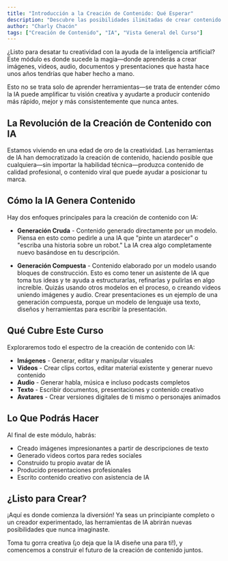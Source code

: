 ```yaml
---
title: "Introducción a la Creación de Contenido: Qué Esperar"
description: "Descubre las posibilidades ilimitadas de crear contenido con IA y qué cubre este curso"
author: "Charly Chacón"
tags: ["Creación de Contenido", "IA", "Vista General del Curso"]
---
```


¿Listo para desatar tu creatividad con la ayuda de la inteligencia artificial? Este módulo es donde sucede la magia—donde aprenderás a crear imágenes, videos, audio, documentos y presentaciones que hasta hace unos años tendrías que haber hecho a mano.

Esto no se trata solo de aprender herramientas—se trata de entender cómo la IA puede amplificar tu visión creativa y ayudarte a producir contenido más rápido, mejor y más consistentemente que nunca antes.

## La Revolución de la Creación de Contenido con IA

Estamos viviendo en una edad de oro de la creatividad. Las herramientas de IA han democratizado la creación de contenido, haciendo posible que cualquiera—sin importar la habilidad técnica—produzca contenido de calidad profesional, o contenido viral que puede ayudar a posicionar tu marca.

## Cómo la IA Genera Contenido

Hay dos enfoques principales para la creación de contenido con IA:

- **Generación Cruda** - Contenido generado directamente por un modelo. Piensa en esto como pedirle a una IA que "pinte un atardecer" o "escriba una historia sobre un robot." La IA crea algo completamente nuevo basándose en tu descripción.

- **Generación Compuesta** - Contenido elaborado por un modelo usando bloques de construcción. Esto es como tener un asistente de IA que toma tus ideas y te ayuda a estructurarlas, refinarlas y pulirlas en algo increíble. Quizás usando otros modelos en el proceso, o creando videos uniendo imágenes y audio. Crear presentaciones es un ejemplo de una generación compuesta, porque un modelo de lenguaje usa texto, diseños y herramientas para escribir la presentación.

## Qué Cubre Este Curso

Exploraremos todo el espectro de la creación de contenido con IA:

- **Imágenes** - Generar, editar y manipular visuales
- **Videos** - Crear clips cortos, editar material existente y generar nuevo contenido
- **Audio** - Generar habla, música e incluso podcasts completos
- **Texto** - Escribir documentos, presentaciones y contenido creativo
- **Avatares** - Crear versiones digitales de ti mismo o personajes animados

## Lo Que Podrás Hacer

Al final de este módulo, habrás:

- Creado imágenes impresionantes a partir de descripciones de texto
- Generado videos cortos para redes sociales
- Construido tu propio avatar de IA
- Producido presentaciones profesionales
- Escrito contenido creativo con asistencia de IA

## ¿Listo para Crear?

¡Aquí es donde comienza la diversión! Ya seas un principiante completo o un creador experimentado, las herramientas de IA abrirán nuevas posibilidades que nunca imaginaste.

Toma tu gorra creativa (¡o deja que la IA diseñe una para ti!), y comencemos a construir el futuro de la creación de contenido juntos.
